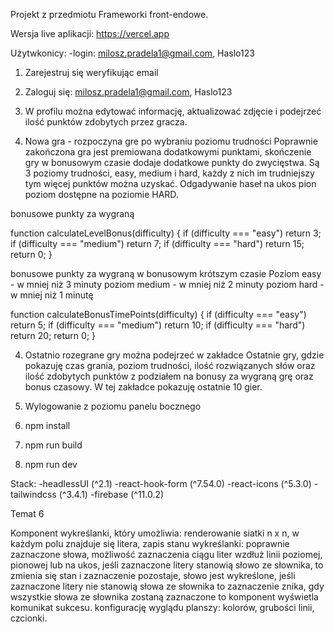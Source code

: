 Projekt z przedmiotu Frameworki front-endowe.

Wersja live aplikacji: https://vercel.app

Użytwkonicy:
-login: milosz.pradela1@gmail.com, Haslo123

1. Zarejestruj się weryfikując email
2. Zaloguj się: milosz.pradela1@gmail.com, Haslo123

3. W profilu można edytować informację, aktualizować zdjęcie i podejrzeć ilość punktów zdobytych przez gracza.

4. Nowa gra - rozpoczyna gre po wybraniu poziomu trudności
   Poprawnie zakończona gra jest premiowana dodatkowymi punktami, skończenie gry w bonusowym czasie dodaje dodatkowe punkty do zwycięstwa.
   Są 3 poziomy trudności, easy, medium i hard, każdy z nich im trudniejszy tym więcej punktów można uzyskać. Odgadywanie haseł na ukos pion poziom dostępne na poziomie HARD.

bonusowe punkty za wygraną

function calculateLevelBonus(difficulty) {
if (difficulty === "easy") return 3;
if (difficulty === "medium") return 7;
if (difficulty === "hard") return 15;
return 0;
}

bonusowe punkty za wygraną w bonusowym krótszym czasie
Poziom easy - w mniej niż 3 minuty
poziom medium - w mniej niż 2 minuty
poziom hard - w mniej niż 1 minutę

function calculateBonusTimePoints(difficulty) {
if (difficulty === "easy") return 5;
if (difficulty === "medium") return 10;
if (difficulty === "hard") return 20;
return 0;
}

4. Ostatnio rozegrane gry można podejrzeć w zakładce Ostatnie gry, gdzie pokazuję czas grania, poziom trudności, ilość rozwiązanych słów oraz ilość zdobytych punktów z podziałem na bonusy za wygraną grę oraz bonus czasowy.
   W tej zakładce pokazuję ostatnie 10 gier.
5. Wylogowanie z poziomu panelu bocznego

6. npm install
7. npm run build
8. npm run dev

Stack:
-headlessUI (^2.1)
-react-hook-form (^7.54.0)
-react-icons (^5.3.0)
-tailwindcss (^3.4.1)
-firebase (^11.0.2)

Temat 6

Komponent wykreślanki, który umożliwia:
renderowanie siatki n x n, w każdym polu znajduje się litera,
zapis stanu wykreślanki: poprawnie zaznaczone słowa,
możliwość zaznaczenia ciągu liter wzdłuż linii poziomej, pionowej lub na ukos,
jeśli zaznaczone litery stanowią słowo ze słownika, to zmienia się stan i zaznaczenie pozostaje, słowo jest wykreślone,
jeśli zaznaczone litery nie stanowią słowa ze słownika to zaznaczenie znika,
gdy wszystkie słowa ze słownika zostaną zaznaczone to komponent wyświetla komunikat sukcesu.
konfigurację wyglądu planszy: kolorów, grubości linii, czcionki.
